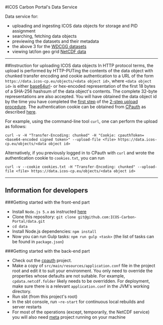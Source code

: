 #ICOS Carbon Portal's Data Service

Data service for:

- uploading and ingesting ICOS data objects for storage and PID assignment
- searching, fetching data objects
- previewing the datasets and their metadata
- the above 3 for the [WDCGG datasets](https://data.icos-cp.eu/portal/)
- viewing lat/lon geo grid [NetCDF data](https://data.icos-cp.eu/netcdf/)

---

##Instruction for uploading ICOS data objects
In HTTP protocol terms, the upload is performed by HTTP-PUTing the contents of the data object with chunked transfer encoding and cookie authentication to a URL of the form `https://data.icos-cp.eu/objects/<data object id>`, where `<data object id>` is either [base64url](https://en.wikipedia.org/wiki/Base64#URL_applications)- or hex-encoded representation of the first 18 bytes of a SHA-256 hashsum of the data object's contents. The complete 32-byte representations are also accepted. You will have obtained the data object id by the time you have completed the [first step](https://github.com/ICOS-Carbon-Portal/meta#registering-the-metadata-package) of the [2-step upload procedure](https://github.com/ICOS-Carbon-Portal/meta#data-object-registration-and-upload-instructions). The authentication cookie can be obtained from [CPauth](https://cpauth.icos-cp.eu) as described [here](https://github.com/ICOS-Carbon-Portal/meta#authentication).

For example, using the command-line tool `curl`, one can perform the upload as follows:

`curl -v -H "Transfer-Encoding: chunked" -H "Cookie: cpauthToken=<base64-encoded signed token>" --upload-file <file> https://data.icos-cp.eu/objects/<data object id>`

Alternatively, if you previously logged in to CPauth with `curl` and wrote the authentication cookie to `cookies.txt`, you can run

`curl -v --cookie cookies.txt -H "Transfer-Encoding: chunked" --upload-file <file> https://data.icos-cp.eu/objects/<data object id>`

---

## Information for developers

###Getting started with the front-end part

- Install `Node.js 5.x` as instructed [here](https://github.com/nodesource/distributions)
- Clone this repository: `git clone git@github.com:ICOS-Carbon-Portal/data.git`
- `cd data`
- Install Node.js dependencies: `npm install`
- Now you can run Gulp tasks: `npm run gulp <task>` (the list of tasks can be found in `package.json`)

###Getting started with the back-end part

- Check out the [cpauth](https://github.com/ICOS-Carbon-Portal/cpauth) project.
- Make a copy of `src/main/resources/application.conf` file in the project root and edit it to suit your environment. You only need to override the properties whose defaults are not suitable. For example, `cpdata.netcdf.folder` likely needs to be overridden. For deployment, make sure there is a relevant `application.conf` in the JVM's working directory.
- Run sbt (from this project's root)
- In the sbt console, run `~re-start` for continuous local rebuilds and server restarts
- For most of the operations (except, temporarily, the NetCDF service) you will also need [meta](https://github.com/ICOS-Carbon-Portal/meta) project running on your machine

